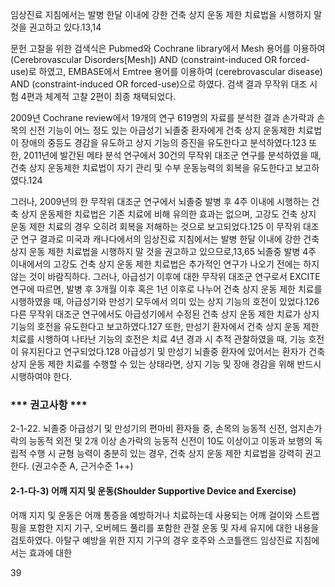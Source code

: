 임상진료 지침에서는 발병 한달 이내에 강한 건축 상지 운동 제한 치료법을 시행하지 말 것을 권고하고 있다.13,14

문헌 고찰을 위한 검색식은 Pubmed와 Cochrane library에서 Mesh 용어를 이용하여 (Cerebrovascular Disorders[Mesh]) AND (constraint-induced OR forced-use)로 하였고, EMBASE에서 Emtree 용어를 이용하여 (cerebrovascular disease) AND (constraint-induced OR forced-use)으로 하였다. 검색 결과 무작위 대조 시험 4편과 체계적 고찰 2편이 최종 채택되었다.

2009년 Cochrane review에서 19개의 연구 619명의 자료를 분석한 결과 손가락과 손목의 신전 기능이 어느 정도 있는 아급성기 뇌졸중 환자에게 건축 상지 운동제한 치료법이 장애의 중등도 경감을 유도하고 상지 기능의 증진을 유도한다고 분석하였다.123 또한, 2011년에 발간된 메타 분석 연구에서 30건의 무작위 대조군 연구를 분석하였을 때, 건축 상지 운동제한 치료법이 자기 관리 및 수부 운동능력의 회복을 유도한다고 보고하였다.124

그러나, 2009년의 한 무작위 대조군 연구에서 뇌졸중 발병 후 4주 이내에 시행하는 건축 상지 운동제한 치료법은 기존 치료에 비해 유의한 효과는 없으며, 고강도 건축 상지 운동 제한 치료의 경우 오히려 회복을 저해하는 것으로 보고되었다.125 이 무작위 대조군 연구 결과로 미국과 캐나다에서의 임상진료 지침에서는 발병 한달 이내에 강한 건축 상지 운동 제한 치료법을 시행하지 말 것을 권고하고 있으므로,13,65 뇌졸중 발병 4주 이내에서의 고강도 건축 상지 운동 제한 치료법은 추가적인 연구가 나오기 전에는 하지 않는 것이 바람직하다. 그러나, 아급성기 이후에 대한 무작위 대조군 연구로서 EXCITE 연구에 따르면, 발병 후 3개월 이후 혹은 1년 이후로 나누어 건축 상지 운동 제한 치료를 시행하였을 때, 아급성기와 만성기 모두에서 의미 있는 상지 기능의 호전이 있었다.126 다른 무작위 대조군 연구에서도 아급성기에서 수정된 건축 상지 운동 제한 치료가 상지 기능의 호전을 유도한다고 보고하였다.127 또한, 만성기 환자에서 건축 상지 운동 제한 치료를 시행하여 나타난 기능의 호전은 치료 4년 경과 시 추적 관찰하였을 때, 기능 호전이 유지된다고 연구되었다.128 아급성기 및 만성기 뇌졸중 환자에 있어서는 환자가 건축 상지 운동 제한 치료를 수행할 수 있는 상태라면, 상지 기능 및 장애 경감을 위해 반드시 시행하여야 한다.

### *** 권고사항 ***

2-1-22. 뇌졸중 아급성기 및 만성기의 편마비 환자들 중, 손목의 능동적 신전, 엄지손가락의 능동적 외전 및 2개 이상 손가락의 능동적 신전이 10도 이상이고 이동과 보행의 독립적 수행 시 균형 능력이 충분히 있는 경우, 건축 상지 운동 제한 치료법을 강력히 권고한다. (권고수준 A, 근거수준 1++)

#### 2-1-다-3) 어깨 지지 및 운동(Shoulder Supportive Device and Exercise)

어깨 지지 및 운동은 어깨 통증을 예방하거나 치료하는데 사용되는 어깨 걸이와 스트랩핑을 포함한 지지 기구, 오버헤드 풀리를 포함한 관절 운동 및 자세 유지에 대한 내용을 검토하였다. 아탈구 예방을 위한 지지 기구의 경우 호주와 스코틀랜드 임상진료 지침에서는 효과에 대한

<PAGE>39